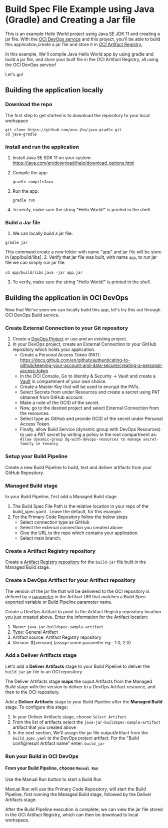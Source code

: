 # Build Spec File Example using Java (Gradle) and Creating a Jar file

This is an example Hello World project using Java SE JDK 11 and creating a jar file. With the [OCI DevOps service](https://www.oracle.com/devops/devops-service/) and this project, you'll be able to build this application,create a jar file and store it in [OCI Artifact Registry.](https://docs.oracle.com/en-us/iaas/artifacts/using/overview.htm)

In this example, We'll compile Java Hello World app by using gradle and  build a jar file, and store your built file in the OCI Artifact Registry,  all using the OCI DevOps service!

Let's go!

## Building the application locally

### Download the repo
The first step to get started is to download the repository to your local workspace

```shell
git clone https://github.com/anu-jha/java-gradle.git
cd java-gradle
```

### Install and run the application

1. Install Java SE SDK 11 on your system: https://java.com/en/download/help/download_options.html
2. Compile the app: 

   ```gradle compileJava```
3. Run the app:
   
    ```gradle run```
4. To verify, make sure the string "Hello World!" is printed in the shell.

### Build a Jar file 
1. We can locally build a jar file.

  ```
  gradle jar
  ```
 This command create a new folder with name "app" and jar file will be store in [app/build/libs].
2. Verify that jar file was built, with name `app`, to run jar file we can simply run jar file.

```cd app/build/libs```
```java -jar app.jar```

3. To verify, make sure the string "Hello World!" is printed in the shell.

## Building the application in OCI DevOps
Now that We've seen we can locally build this app, let's try this out through OCI DevOps Build service.

### Create External Connection to your Git repository 

1. Create a [DevOps Project](https://docs.oracle.com/en-us/iaas/Content/devops/using/devops_projects.htm) or use and an existing project. 
2. In your DevOps project, create an External Connection to your GitHub repository which holds your application.
   - Create a Personal Access Token (PAT): https://docs.github.com/en/github/authenticating-to-github/keeping-your-account-and-data-secure/creating-a-personal-access-token
   - In the OCI Console, Go to Identity & Security -> Vault and create a [Vault]( https://docs.oracle.com/en-us/iaas/Content/KeyManagement/Concepts/keyoverview.htm) in compartment of your own choice.
   - Create a Master Key that will be used to encrypt the PATs. 
   - Select Secrets from under Resources and create a secret using PAT obtained from GitHub account.
   - Make a note of the OCID of the secret.
   - Now, go to the desired project and select External Connection from the resources.
   - Select type as GitHub and provide OCID of the secret under Personal Access Token.
   - Finally, allow Build Service (dynamic group with DevOps Resources) to use a PAT secret by writing a policy in the root compartment as: ``` Allow dynamic-group dg-with-devops-resources to manage secret-family in tenancy```

### Setup your Build Pipeline
Create a new Build Pipeline to build, test and deliver artifacts from your GitHub Repository.

### Managed Build stage
In your Build Pipeline, first add a Managed Build stage
1. The Build Spec File Path is the relative location in your repo of the build_spec.yaml . Leave the default, for this example.
2. For the Primary Code Repository follow the below steps
    - Select connection type as GitHub
    - Select the external connection you created above
    - Give the URL to the repo which contains your application.
    - Select main branch.
    
### Create a Artifact Registry repository
Create a [Artifact Registry repository](https://docs.oracle.com/en-us/iaas/artifacts/using/manage-repos.htm#create-repo) for the `build-jar` file built in the Managed Build stage.

### Create a DevOps Artifact for your Artifact repository
The version of the jar file that will be delivered to the OCI repository is defined by a [parameter](https://docs.oracle.com/en-us/iaas/Content/devops/using/configuring_parameters.htm) in the Artifact URI that matches a Build Spec exported variable or Build Pipeline parameter name.

Create a DevOps Artifact to point to the Artifact Registry repository location you just created above. Enter the information for the Artifact location:
1. Name: `java-jar-buildspec-sample-artifact`
2. Type: General Artifact
3. Artifact source: Artifact Registry repository
4. Version: ${version} (assign some parameter eg:- 1.0, 2.0)
### Add a Deliver Artifacts stage
Let's add a **Deliver Artifacts** stage to your Build Pipeline to deliver the `build_jar` jar file to an OCI repository.

The Deliver Artifacts stage **maps** the ouput Artifacts from the Managed Build stage with the version to deliver to a DevOps Artifact resource, and then to the OCI repository.

Add a **Deliver Artifacts** stage to your Build Pipeline after the **Managed Build** stage. To configure this stage:
1. In your Deliver Artifacts stage, choose `Select Artifact`
1. From the list of artifacts select the `java-jar-buildspec-sample-artifact` artifact that you created above
1. In the next section, We'll assign the  jar file outputArtifact from the `build_spec.yaml` to the DevOps project artifact. For the "Build config/result Artifact name" enter: `build_jar`


### Run your Build in OCI DevOps

#### From your Build Pipeline, choose `Manual Run`
Use the Manual Run button to start a Build Run

Manual Run will use the Primary Code Repository, will start the Build Pipeline, first running the Managed Build stage, followed by the Deliver Artifacts stage.

After the Build Pipeline execution is complete, we can view the jar file stored in the OCI Artifact Registry, which can then be download to local workspace. 

